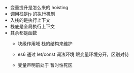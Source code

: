 - 变量提升是怎么来的
hoisting 
 - 调用栈是js 的执行机制
 - 入栈的是执行上下文
  - 栈底是全局执行上下文
  - 其余都是函数
     - 块级作用域 栈的结构来维护

     - es6 通过 let/const 词法环境 跟变量环境分开，区别对待
     - 变量声明前处于 暂时性死区
        


